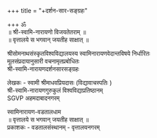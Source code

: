 +++
title = "+दर्शन-सार-सङ्ग्रहः"

+++
ॐ  
॥ श्री-स्वामि-नारायणो विजयतेतराम् ॥  
॥ वृत्तालये स भगवान् जयतीह साक्षात् ॥  

श्रीसोमनाथसंस्कृतविश्वविद्यालयस्य स्वामिनारायणवेदान्तविषये निर्धारितः  
मूलसंप्रदायानुसारी वचनामृतप्रबोधितः  
श्री-स्वामि-नारायणदर्शनसारसङ्ग्रहः  

लेखकः - स्वामी श्रीमाधवप्रियदासः (विद्यावाचस्पतिः )  
श्री-स्वामि-नारायणगुरुकुलं विश्वविद्याप्रतिष्ठानम्  
SGVP अहमदाबादनगरम्  

स्वामिनारायण-वडतालधाम  
॥ वृत्तालये स भगवान् जयतीह साक्षात् ॥  
प्रकाशकः - वडतालसंस्थानम् - वृत्तालयनगरम्
